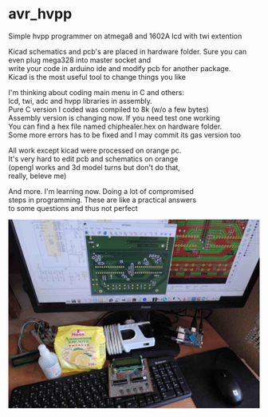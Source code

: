 # avr_hvpp

Simple hvpp programmer on atmega8 and 1602A lcd with twi extention<br>

Kicad schematics and pcb's are placed in hardware folder.
Sure you can even plug mega328 into master socket and<br>
write your code in arduino ide and modify pcb for another package.<br>
Kicad is the most useful tool to change things you like<br>

I'm thinking about coding main menu in C and others: <br>
lcd, twi, adc and hvpp libraries in assembly.<br>
Pure C version I coded was compiled to 8k (w/o a few bytes)<br>
Assembly version is changing now. If you need test one working<br>
You can find a hex file named chiphealer.hex on hardware folder.<br>
Some more errors has to be fixed and I may commit its gas version too<br>

All work except kicad were processed on orange pc.<br>
It's very hard to edit pcb and schematics on orange<br>
(opengl works and 3d model turns but don't do that,<br>
really, beleve me)

And more. I'm learning now. Doing a lot of compromised<br>
steps in programming. These are like a practical answers<br>
to some questions and thus not perfect<br>


![screenshot](HVPP.JPG)

